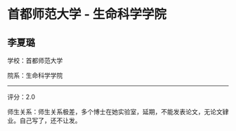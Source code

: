 # 首都师范大学 - 生命科学学院

## 李夏璐

学校：首都师范大学

院系：生命科学学院

* * *

评分：2.0

师生关系：师生关系极差，多个博士在她实验室，延期，不能发表论文，无论文肄业。自己写了，还不让发。